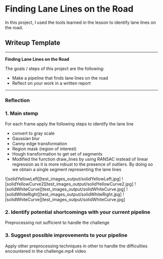# **Finding Lane Lines on the Road** 
In this project, I used the tools learned in the lesson to identify lane lines on the road.
## Writeup Template
---

**Finding Lane Lines on the Road**

The goals / steps of this project are the following:
* Make a pipeline that finds lane lines on the road
* Reflect on your work in a written report


[//]: # (Image References)

[image1]: ./examples/grayscale.jpg "Grayscale"

---

### Reflection

### 1. Main stemp

For each frame apply the following steps to identify the lane line
- convert to gray scale
- Gaussian blur
- Canny edge transformation
- Region mask (region of interest)
- Hough transformation to get set of segments
- Modified the function draw_lines by using RANSAC instead of linear regression as it is more robust to the presence of outliers. By doing so we obtain a single segment representing the lane lines

[test_images_output/whiteCarLaneSwitch.jpg]: ./examples/grayscale.jpg "Grayscale"
[whiteCarLaneSwitch]:test_images_output/whiteCarLaneSwitch.jpg "White car lan"

![solidYellowLeft][test_images_output/solidYellowLeft.jpg]
![solidYellowCurve2][test_images_output/solidYellowCurve2.jpg]
![solidWhiteCurve][test_images_output/solidWhiteCurve.jpg]
![solidWhiteRight][test_images_output/solidWhiteRight.jpg]
![solidWhiteCurve][test_images_output/solidWhiteCurve.jpg]

### 2. Identify potential shortcomings with your current pipeline

Preprocessing not sufficient to handle the challenge


### 3. Suggest possible improvements to your pipeline

Apply other preprocessing techniques in other to handle the difficulties encountered in the challenge.mp4 video
